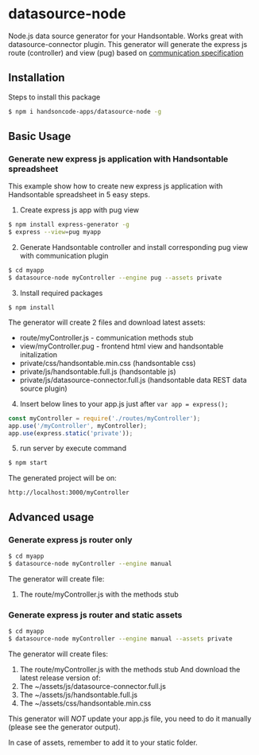 # datasource-node
Node.js data source generator for your Handsontable. Works great with datasource-connector plugin.
This generator will generate the express js route (controller) and view (pug) based on [communication specification](https://github.com/handsoncode-apps/datasource-connector/tree/master/doc#handsontable-datasource-communication)

## Installation
Steps to install this package

```bash
$ npm i handsoncode-apps/datasource-node -g
```
## Basic Usage 
### Generate new express js application with Handsontable spreadsheet 
This example show how to create new express js application with Handsontable spreadsheet in 5 easy steps.

1. Create express js app with pug view 

```bash
$ npm install express-generator -g
$ express --view=pug myapp
```

2. Generate Handsontable controller and install corresponding pug view with communication plugin  
```bash
$ cd myapp
$ datasource-node myController --engine pug --assets private
```

3. Install required packages
```
$ npm install
```
The generator will create 2 files and download latest assets: 
* route/myController.js - communication methods stub
* view/myController.pug - frontend html view and handsontable initalization
* private/css/handsontable.min.css (handsontable css)
* private/js/handsontable.full.js (handsontable js)
* private/js/datasource-connector.full.js (handsontable data REST data source plugin)

4. Insert below lines to your app.js just after `var app = express();`

```javascript
const myController = require('./routes/myController');
app.use('/myController', myController);
app.use(express.static('private'));
```        

5. run server by execute command
```bash
$ npm start
```

The generated project will be on:
```
http://localhost:3000/myController
```

## Advanced usage
### Generate express js router only

```bash
$ cd myapp
$ datasource-node myController --engine manual
```

The generator will create file: 
1. The route/myController.js with the methods stub

### Generate express js router and static assets

```bash
$ cd myapp
$ datasource-node myController --engine manual --assets private
```

The generator will create files: 
1. The route/myController.js with the methods stub
And download the latest release version of:
1. The ~/assets/js/datasource-connector.full.js 
2. The ~/assets/js/handsontable.full.js 
3. The ~/assets/css/handsontable.min.css 


This generator will *NOT* update your app.js file, you need to do it manually (please see the generator output).  

In case of assets, remember to add it to your static folder.
